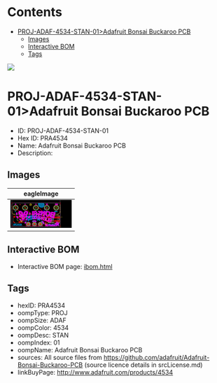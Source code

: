 



Contents
========

* [PROJ-ADAF-4534-STAN-01>Adafruit Bonsai Buckaroo PCB](#proj-adaf-4534-stan-01adafruit-bonsai-buckaroo-pcb)
	* [Images](#images)
	* [Interactive BOM](#interactive-bom)
	* [Tags](#tags)
  
![][im]
# PROJ-ADAF-4534-STAN-01>Adafruit Bonsai Buckaroo PCB

- ID: PROJ-ADAF-4534-STAN-01
- Hex ID: PRA4534
- Name: Adafruit Bonsai Buckaroo PCB
- Description: 

## Images
  
  

|eagleImage|
| :---: |
|[![eagleImage](eagleImage_140.png)](eagleImage_600.png)|

## Interactive BOM

- Interactive BOM page: [ibom.html](kicad/bom/ibom.html)

## Tags

- hexID: PRA4534
- oompType: PROJ
- oompSize: ADAF
- oompColor: 4534
- oompDesc: STAN
- oompIndex: 01
- oompName: Adafruit Bonsai Buckaroo PCB
- sources: All source files from https://github.com/adafruit/Adafruit-Bonsai-Buckaroo-PCB (source licence details in srcLicense.md)
- linkBuyPage: http://www.adafruit.com/products/4534



[im]: eagleImage_450.png
